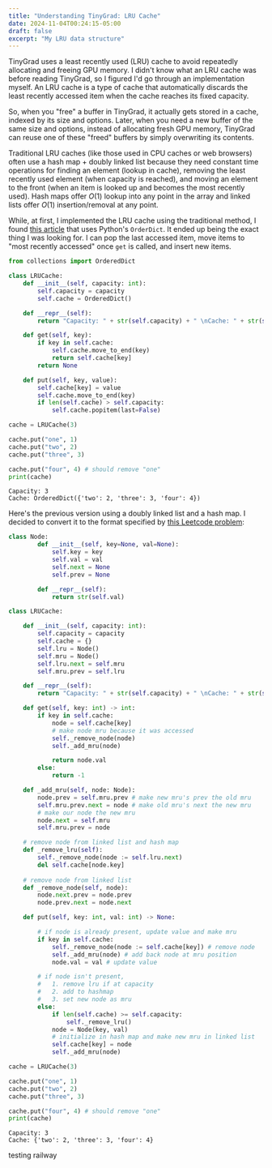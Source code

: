 ```yaml
---
title: "Understanding TinyGrad: LRU Cache"
date: 2024-11-04T00:24:15-05:00
draft: false
excerpt: "My LRU data structure"
---
```


TinyGrad uses a least recently used (LRU) cache to avoid repeatedly allocating and freeing GPU memory. I didn't know what an LRU cache was before reading TinyGrad, so I figured I'd go through an implementation myself. An LRU cache is a type of cache that automatically discards the least recently accessed item when the cache reaches its fixed capacity.

So, when you "free" a buffer in TinyGrad, it actually gets stored in a cache, indexed by its size and options. Later, when you need a new buffer of the same size and options, instead of allocating fresh GPU memory, TinyGrad can reuse one of these "freed" buffers by simply overwriting its contents.

Traditional LRU caches (like those used in CPU caches or web browsers) often use a hash map + doubly linked list because they need constant time operations for finding an element (lookup in cache), removing the least recently used element (when capacity is reached), and moving an element to the front (when an item is looked up and becomes the most recently used). Hash maps offer $O(1)$ lookup into any point in the array and linked lists offer $O(1)$ insertion/removal at any point. 

While, at first, I implemented the LRU cache using the traditional method, I found [this article](https://www.geeksforgeeks.org/lru-cache-in-python-using-ordereddict/) that uses Python's `OrderDict`. It ended up being the exact thing I was looking for. I can pop the last accessed item, move items to "most recently accessed" once `get` is called, and insert new items.


```python
from collections import OrderedDict

class LRUCache:
    def __init__(self, capacity: int):
        self.capacity = capacity
        self.cache = OrderedDict()

    def __repr__(self):
        return "Capacity: " + str(self.capacity) + " \nCache: " + str(self.cache)

    def get(self, key):
        if key in self.cache:
            self.cache.move_to_end(key)
            return self.cache[key]
        return None

    def put(self, key, value):
        self.cache[key] = value
        self.cache.move_to_end(key)
        if len(self.cache) > self.capacity:
            self.cache.popitem(last=False)
```


```python
cache = LRUCache(3)

cache.put("one", 1)
cache.put("two", 2)
cache.put("three", 3)

cache.put("four", 4) # should remove "one"
print(cache)
```
```text
Capacity: 3 
Cache: OrderedDict({'two': 2, 'three': 3, 'four': 4})
```


Here's the previous version using a doubly linked list and a hash map. I decided to convert it to the format specified by [this Leetcode problem](https://leetcode.com/problems/lru-cache/):


```python
class Node:
        def __init__(self, key=None, val=None):
            self.key = key
            self.val = val
            self.next = None
            self.prev = None

        def __repr__(self):
            return str(self.val)

class LRUCache:

    def __init__(self, capacity: int):
        self.capacity = capacity
        self.cache = {}
        self.lru = Node()
        self.mru = Node()
        self.lru.next = self.mru
        self.mru.prev = self.lru

    def __repr__(self):
        return "Capacity: " + str(self.capacity) + " \nCache: " + str(self.cache)

    def get(self, key: int) -> int:
        if key in self.cache:
            node = self.cache[key]
            # make node mru because it was accessed
            self._remove_node(node)
            self._add_mru(node)

            return node.val
        else:
            return -1

    def _add_mru(self, node: Node):
        node.prev = self.mru.prev # make new mru's prev the old mru
        self.mru.prev.next = node # make old mru's next the new mru
        # make our node the new mru
        node.next = self.mru
        self.mru.prev = node

    # remove node from linked list and hash map
    def _remove_lru(self):
        self._remove_node(node := self.lru.next)
        del self.cache[node.key]
    
    # remove node from linked list
    def _remove_node(self, node):
        node.next.prev = node.prev
        node.prev.next = node.next

    def put(self, key: int, val: int) -> None:

        # if node is already present, update value and make mru
        if key in self.cache: 
            self._remove_node(node := self.cache[key]) # remove node
            self._add_mru(node) # add back node at mru position
            node.val = val # update value

        # if node isn't present, 
        #   1. remove lru if at capacity 
        #   2. add to hashmap
        #   3. set new node as mru
        else: 
            if len(self.cache) >= self.capacity:
                self._remove_lru()
            node = Node(key, val)
            # initialize in hash map and make new mru in linked list
            self.cache[key] = node
            self._add_mru(node)
```


```python
cache = LRUCache(3)

cache.put("one", 1)
cache.put("two", 2)
cache.put("three", 3)

cache.put("four", 4) # should remove "one"
print(cache)
```

```text
Capacity: 3 
Cache: {'two': 2, 'three': 3, 'four': 4}
```

testing railway